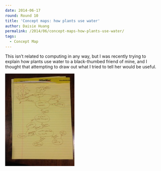 ```yaml
---
date: 2014-06-17
round: Round 10
title: 'Concept maps: how plants use water'
author: Daisie Huang
permalink: /2014/06/concept-maps-how-plants-use-water/
tags:
  - Concept Map
---
```

This isn&#8217;t related to computing in any way, but I was recently trying to explain how plants use water to a black-thumbed friend of mine, and I thought that attempting to draw out what I tried to tell her would be useful.

[<img class="alignnone size-medium wp-image-7732" alt="watering plants concept map" src="/uploads/2014/06/IMG_1992-225x300.jpg" width="225" height="300" />][1]

 [1]: /uploads/2014/06/IMG_1992.jpg
